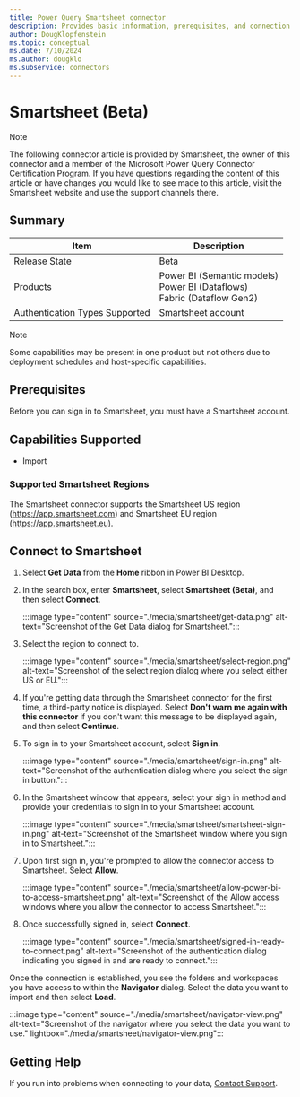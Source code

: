 ```yaml
---
title: Power Query Smartsheet connector
description: Provides basic information, prerequisites, and connection instructions, along with troubleshooting information for the Smartsheet connector.
author: DougKlopfenstein
ms.topic: conceptual
ms.date: 7/10/2024
ms.author: dougklo
ms.subservice: connectors
---
```


# Smartsheet (Beta)

> [!NOTE]
>The following connector article is provided by Smartsheet, the owner of this connector and a member of the Microsoft Power Query Connector Certification Program. If you have questions regarding the content of this article or have changes you would like to see made to this article, visit the Smartsheet website and use the support channels there.

## Summary

| Item | Description |
| ---- | ----------- |
| Release State | Beta |
| Products | Power BI (Semantic models)<br/>Power BI (Dataflows)<br/>Fabric (Dataflow Gen2) |
| Authentication Types Supported | Smartsheet account |

> [!NOTE]
> Some capabilities may be present in one product but not others due to deployment schedules and host-specific capabilities.

## Prerequisites

Before you can sign in to Smartsheet, you must have a Smartsheet account.

## Capabilities Supported

* Import

### Supported Smartsheet Regions

The Smartsheet connector supports the Smartsheet US region (https://app.smartsheet.com) and Smartsheet EU region (https://app.smartsheet.eu).

## Connect to Smartsheet

1. Select **Get Data** from the **Home** ribbon in Power BI Desktop.

2. In the search box, enter **Smartsheet**, select **Smartsheet (Beta)**, and then select **Connect**.

   :::image type="content" source="./media/smartsheet/get-data.png" alt-text="Screenshot of the Get Data dialog for Smartsheet.":::

3. Select the region to connect to.

   :::image type="content" source="./media/smartsheet/select-region.png" alt-text="Screenshot of the select region dialog where you select either US or EU.":::

4. If you're getting data through the Smartsheet connector for the first time, a third-party notice is displayed. Select **Don't warn me again with this connector** if you don't want this message to be displayed again, and then select **Continue**.

5. To sign in to your Smartsheet account, select **Sign in**.

   :::image type="content" source="./media/smartsheet/sign-in.png" alt-text="Screenshot of the authentication dialog where you select the sign in button.":::

6. In the Smartsheet window that appears, select your sign in method and provide your credentials to sign in to your Smartsheet account.

   :::image type="content" source="./media/smartsheet/smartsheet-sign-in.png" alt-text="Screenshot of the Smartsheet window where you sign in to Smartsheet.":::

7. Upon first sign in, you're prompted to allow the connector access to Smartsheet. Select **Allow**.

   :::image type="content" source="./media/smartsheet/allow-power-bi-to-access-smartsheet.png" alt-text="Screenshot of the Allow access windows where you allow the connector to access Smartsheet.":::

8. Once successfully signed in, select **Connect**.

   :::image type="content" source="./media/smartsheet/signed-in-ready-to-connect.png" alt-text="Screenshot of the authentication dialog indicating you signed in and are ready to connect.":::

Once the connection is established, you see the folders and workspaces you have access to within the **Navigator** dialog. Select the data you want to import and then select **Load**.

   :::image type="content" source="./media/smartsheet/navigator-view.png" alt-text="Screenshot of the navigator where you select the data you want to use." lightbox="./media/smartsheet/navigator-view.png":::

## Getting Help

If you run into problems when connecting to your data, [Contact Support](https://help.smartsheet.com/contact).
